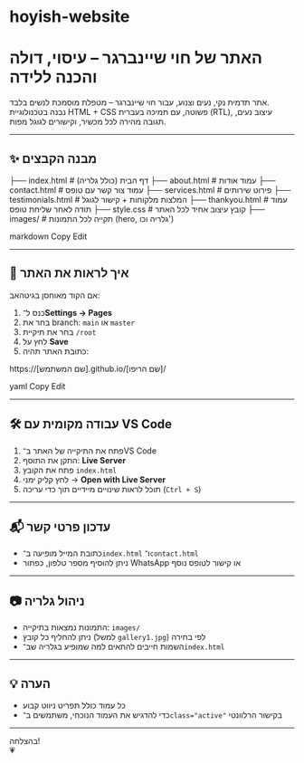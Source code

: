 # hoyish-website
# האתר של חוי שיינברגר – עיסוי, דולה והכנה ללידה

אתר תדמית נקי, נעים וצנוע, עבור חוי שיינברגר – מטפלת מוסמכת לנשים בלבד.  
נבנה בטכנולוגיית HTML + CSS פשוטה, עם תמיכה בעברית (RTL), עיצוב נעים, תגובה מהירה לכל מכשיר, וקישורים לגוגל מפות.

---

## ✨ מבנה הקבצים

├── index.html # דף הבית (כולל גלריה)
├── about.html # עמוד אודות
├── contact.html # עמוד צור קשר עם טופס
├── services.html # פירוט שירותים
├── testimonials.html # המלצות מלקוחות + קישור לגוגל
├── thankyou.html # עמוד תודה לאחר שליחת טופס
├── style.css # קובץ עיצוב אחיד לכל האתר
├── images/ # תקייה לכל התמונות (hero, גלריה וכו')

markdown
Copy
Edit

---

## 🧭 איך לראות את האתר

אם הקוד מאוחסן בגיטהאב:

1. כנס ל־**Settings → Pages**
2. בחר את branch: `main` או `master`
3. בחר את תיקיית `/root`
4. לחץ על **Save**
5. כתובת האתר תהיה:

https://[שם המשתמש].github.io/[שם הריפו]/

yaml
Copy
Edit

---

## 🛠️ עבודה מקומית עם VS Code

1. פתח את התיקייה של האתר ב־VS Code
2. התקן את התוסף: **Live Server**
3. פתח את הקובץ `index.html`
4. לחץ קליק ימני → **Open with Live Server**
5. תוכל לראות שינויים מיידיים תוך כדי עריכה (`Ctrl + S`)

---

## 📬 עדכון פרטי קשר

- כתובת המייל מופיעה ב־`index.html` ו־`contact.html`
- ניתן להוסיף מספר טלפון, כפתור WhatsApp או קישור לטופס נוסף

---

## 📷 ניהול גלריה

- התמונות נמצאות בתיקייה: `images/`
- ניתן להחליף כל קובץ (למשל `gallery1.jpg`) לפי בחירה
- השמות חייבים להתאים למה שמופיע בגלריה שב־`index.html`

---

## 💡 הערה

- כל עמוד כולל תפריט ניווט קבוע
- כדי להדגיש את העמוד הנוכחי, משתמשים ב־`class="active"` בקישור הרלוונטי

---

בהצלחה!  
💗